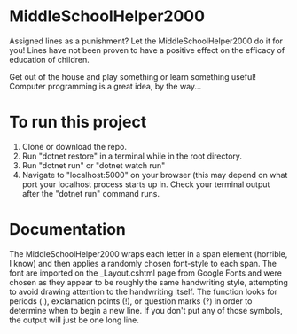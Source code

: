 # MiddleSchoolHelper2000
Assigned lines as a punishment? Let the MiddleSchoolHelper2000 do it for you! Lines have not been proven to have a positive effect on the efficacy of education of children.

Get out of the house and play something or learn something useful! Computer programming is a great idea, by the way...


# To run this project 
1) Clone or download the repo.
2) Run "dotnet restore" in a terminal while in the root directory.
3) Run "dotnet run" or "dotnet watch run"
4) Navigate to "localhost:5000" on your browser (this may depend on what port your localhost process starts up in. Check your terminal output after the "dotnet run" command runs.


# Documentation
The MiddleSchoolHelper2000 wraps each letter in a span element (horrible, I know) and then applies a randomly chosen font-style to each span.
The font are imported on the _Layout.cshtml page from Google Fonts and were chosen as they appear to be roughly the same handwriting style, attempting to avoid drawing attention to the handwriting itself.
The function looks for periods (.), exclamation points (!), or question marks (?) in order to determine when to begin a new line. If you don't put any of those symbols, the output will just be one long line.
